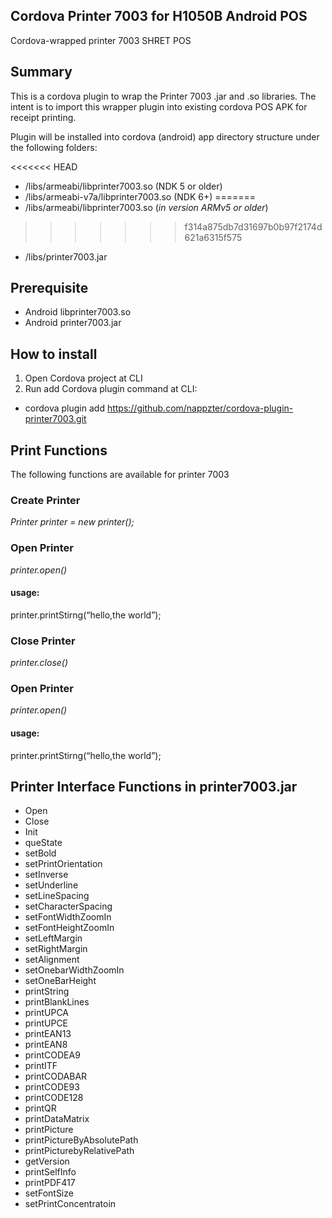 ## Cordova Printer 7003 for H1050B Android POS
Cordova-wrapped printer 7003 SHRET POS 

## Summary
This is a cordova plugin to wrap the Printer 7003 .jar and .so libraries. The intent is to import this wrapper plugin into existing cordova POS APK for receipt printing.

Plugin will be installed into cordova (android) app directory structure under the following folders:

<<<<<<< HEAD
- /libs/armeabi/libprinter7003.so (NDK 5 or older)
- /libs/armeabi-v7a/libprinter7003.so (NDK 6+)
=======
- /libs/armeabi/libprinter7003.so (<i>in version ARMv5 or older</i>)
>>>>>>> f314a875db7d31697b0b97f2174d621a6315f575
- /libs/printer7003.jar

## Prerequisite
 - Android libprinter7003.so
 - Android printer7003.jar
 
## How to install
1. Open Cordova project at CLI
2. Run add Cordova plugin command at CLI:
  - cordova plugin add https://github.com/nappzter/cordova-plugin-printer7003.git
  
## Print Functions
The following functions are available for printer 7003

### Create Printer
<i>Printer printer = new printer();</i>

### Open Printer
<i>printer.open()</i>

#### usage: 
printer.printStirng(“hello,the world”);

### Close Printer
<i>printer.close()</i>

### Open Printer
<i>printer.open()</i>

#### usage: 
printer.printStirng(“hello,the world”);

## Printer Interface Functions in printer7003.jar

- Open
- Close 
- Init
- queState
- setBold
- setPrintOrientation
- setInverse
- setUnderline
- setLineSpacing
- setCharacterSpacing
- setFontWidthZoomIn
- setFontHeightZoomIn
- setLeftMargin
- setRightMargin
- setAlignment
- setOnebarWidthZoomIn
- setOneBarHeight
- printString
- printBlankLines
- printUPCA
- printUPCE
- printEAN13
- printEAN8
- printCODEA9
- printITF
- printCODABAR
- printCODE93
- printCODE128
- printQR
- printDataMatrix
- printPicture
- printPictureByAbsolutePath
- printPicturebyRelativePath
- getVersion
- printSelfInfo
- printPDF417
- setFontSize
- setPrintConcentratoin


